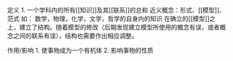 定义
	1. 一个学科内的所有[[知识]]及其[[联系]]的总和
近义概念：形式、[[模型]]、范式
如：
	数学，物理，化学，文学，哲学的自身内的知识
在确立的[[模型]]之上，建立了结构。随着模型的修改（后期发现建立模型所使用的概念有误，或者概念之间的联系有误），结构也需要作出相应调整。

作用/影响
	1. 使事物成为一个有机体
	2. 影响事物的性质
